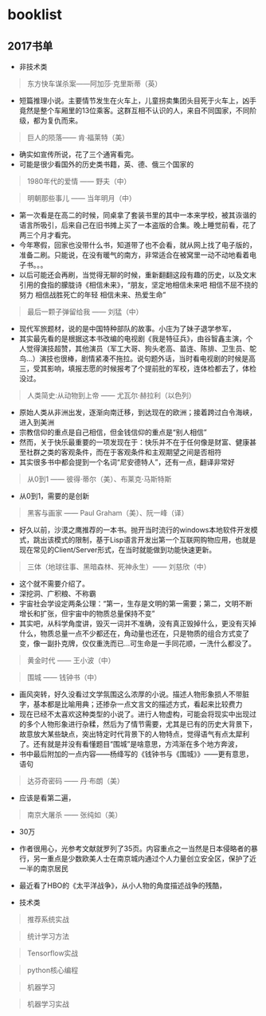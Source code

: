 # booklist

## 2017书单
- 非技术类
 > 东方快车谋杀案——阿加莎·克里斯蒂（英）
 - 短篇推理小说。主要情节发生在火车上，儿童拐卖集团头目死于火车上，凶手竟然是整个车厢里的13位乘客。这群互相不认识的人，来自不同国家，不同阶级，都为复仇而来。
 
 > 巨人的陨落—— 肯·福莱特（美）
 - 确实如宣传所说，花了三个通宵看完。
 - 可能是很少看国外的历史类书籍，英、德、俄三个国家的
 > 1980年代的爱情 —— 野夫（中）
 
 > 明朝那些事儿 —— 当年明月（中）
 - 第一次看是在高二的时候，同桌拿了套装书里的其中一本来学校，被其诙谐的语言所吸引，后来自己在旧书摊上买了一本盗版的合集。晚上睡觉前看，花了两三个月才看完。
 - 今年寒假，回家也没带什么书，知道带了也不会看，就从网上找了电子版的，准备二刷。只能说，在没有暖气的南方，非常适合在被窝里一动不动地看着电子书。。。
 - 以后可能还会再刷，当觉得无聊的时候，重新翻翻这段有趣的历史，以及文末引用的食指的朦胧诗《相信未来》，“朋友，坚定地相信未来吧 相信不屈不挠的努力 相信战胜死亡的年轻 相信未来、热爱生命”
 
 > 最后一颗子弹留给我 —— 刘猛（中）
 - 现代军旅题材，说的是中国特种部队的故事。小庄为了妹子退学参军，
 - 其实最先看的是根据这本书改编的电视剧《我是特征兵》，由谷智鑫主演，个人觉得演技超赞，其他演员（军工大哥、狗头老高、苗连、陈排、卫生员、鸵鸟...）演技也很棒，剧情紧凑不拖拉。说句题外话，当时看电视剧的时候是高三，受其影响，填报志愿的时候报考了个提前批的军校，连体检都去了，体检没过。
 
 > 人类简史:从动物到上帝 —— 尤瓦尔·赫拉利（以色列）
 - 原始人类从非洲出发，逐渐向南迁移，到达现在的欧洲；接着跨过白令海峡，进入到美洲
 - 宗教信仰的重点是自己相信，但金钱信仰的重点是“别人相信”
 - 然而，关于快乐最重要的一项发现在于：快乐并不在于任何像是财富、健康甚至社群之类的客观条件，而在于客观条件和主观期望之间是否相符
 - 其实很多书中都会提到一个名词“尼安德特人”，还有一点，翻译非常好
 
 > 从0到1 —— 彼得·蒂尔（美）、布莱克·马斯特斯
 - 从0到1，需要的是创新
 > 黑客与画家 —— Paul Graham（美）、阮一峰（译）
 - 好久以前，沙漠之鹰推荐的一本书。抛开当时流行的windows本地软件开发模式，跳出该模式的限制，基于Lisp语言开发出第一个互联网购物应用，也就是现在常见的Client/Server形式，在当时就能做到功能快速更新。
 > 三体（地球往事、黑暗森林、死神永生）—— 刘慈欣（中）
 - 这个就不需要介绍了。
 - 深挖洞、广积粮、不称霸
 - 宇宙社会学设定两条公理：“第一，生存是文明的第一需要；第二，文明不断增长和扩张，但宇宙中的物质总量保持不变”
 - 其实吧，从科学角度讲，毁灭一词并不准确，没有真正毁掉什么，更没有灭掉什么，物质总量一点不少都还在，角动量也还在，只是物质的组合方式变了变，像一副扑克牌，仅仅重洗而已...可生命是一手同花顺，一洗什么都没了。
 
 
 > 黄金时代 —— 王小波（中）
 
 > 围城 —— 钱钟书（中）
 - 画风突转，好久没看过文学氛围这么浓厚的小说。描述人物形象损人不带脏字，基本都是比喻用典；还掺杂一点文言文的描述方式，看起来比较费力
 - 现在已经不太喜欢这种类型的小说了。进行人物虚构，可能会将现实中出现过的多个人物形象进行杂糅，然后为了情节需要，尤其是已有的历史大背景下，故意放大某些缺点，突出特定时代背景下的人物特点，觉得语气有点太犀利了。还有就是并没有看懂题目“围城”是啥意思，方鸿渐在多个地方奔波，
 - 书中最后附加的一点内容——杨绛写的《钱钟书与《围城》》——更有意思，语句
 
 > 达芬奇密码 —— 丹·布朗（美）
 - 应该是看第二遍，
 
 > 南京大屠杀 —— 张纯如（美）
 - 30万
 - 作者很用心，光参考文献就罗列了35页。内容重点之一当然是日本侵略者的暴行，另一重点是少数欧美人士在南京城内通过个人力量创立安全区，保护了近一半的南京居民
 - 最近看了HBO的《太平洋战争》，从小人物的角度描述战争的残酷，
 
- 技术类
 > 推荐系统实战
 
 > 统计学习方法
 
 > Tensorflow实战
 
 > python核心编程
 
 > 机器学习
 
 > 机器学习实战

